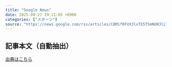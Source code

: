 ```yaml
---
title: "Google News"
date: 2025-09-27 19:11:05 +0900
categories: ["スポーツ"]
source: "https://news.google.com/rss/articles/CBMif0FVX3lxTE5TSmNUN3lLTDYwNFM5UE5jdk9YWElvTVZuYmZzRlBCVzJYMHVTRldwcEg5UGtfY0lYNnM5S3JDSFQzLWRVcFJ3NFVKMC1BaFJiakFHU0NlSnJUajBNT0JJdktJZFIyUW02V0RTa2pTS3gxdElyRkdFV19YUDBQUXM?oc=5"
---
```


## 記事本文（自動抽出）
<body class="y0K44d EA71Tc" id="readabilityBody"></body>

[出典はこちら](https://news.google.com/rss/articles/CBMif0FVX3lxTE5TSmNUN3lLTDYwNFM5UE5jdk9YWElvTVZuYmZzRlBCVzJYMHVTRldwcEg5UGtfY0lYNnM5S3JDSFQzLWRVcFJ3NFVKMC1BaFJiakFHU0NlSnJUajBNT0JJdktJZFIyUW02V0RTa2pTS3gxdElyRkdFV19YUDBQUXM?oc=5)
